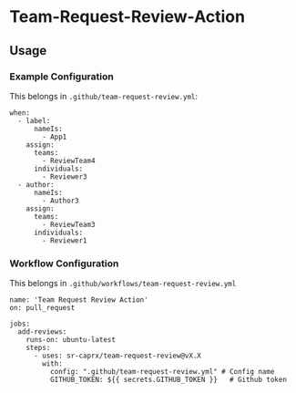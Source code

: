 # Team-Request-Review-Action

## Usage

### Example Configuration

This belongs in `.github/team-request-review.yml`:

```
when:
  - label:
      nameIs: 
        - App1
    assign:
      teams:
        - ReviewTeam4
      individuals:
        - Reviewer3
  - author:
      nameIs: 
        - Author3
    assign:
      teams:
        - ReviewTeam3
      individuals:
        - Reviewer1
```

### Workflow Configuration

This belongs in `.github/workflows/team-request-review.yml`

```
name: 'Team Request Review Action'
on: pull_request

jobs:
  add-reviews:
    runs-on: ubuntu-latest
    steps:
      - uses: sr-caprx/team-request-review@vX.X
        with:
          config: ".github/team-request-review.yml" # Config name
          GITHUB_TOKEN: ${{ secrets.GITHUB_TOKEN }}   # Github token
```

